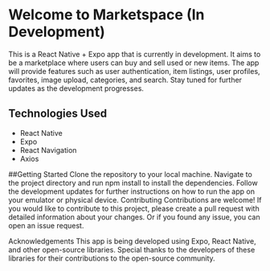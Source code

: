 # Welcome to Marketspace (In Development)
This is a React Native + Expo app that is currently in development. It aims to be a marketplace where users can buy and sell used or new items.
The app will provide features such as user authentication, item listings, user profiles, favorites, image upload, categories, and search. Stay 
tuned for further updates as the development progresses.

## Technologies Used
- React Native
- Expo
- React Navigation
- Axios

##Getting Started
Clone the repository to your local machine.
Navigate to the project directory and run npm install to install the dependencies.
Follow the development updates for further instructions on how to run the app on your emulator or physical device.
Contributing
Contributions are welcome! If you would like to contribute to this project, please create a pull request with detailed information about your changes. Or if you found any issue, you can open an issue request.

Acknowledgements
This app is being developed using Expo, React Native, and other open-source libraries. Special thanks to the developers of these libraries for their contributions to the open-source community.

